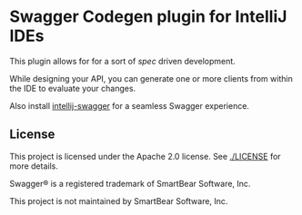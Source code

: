 # Swagger Codegen plugin for IntelliJ IDEs

This plugin allows for for a sort of _spec_ driven development.

While designing your API, you can generate one or more clients from within the IDE to evaluate your changes.

Also install [intellij-swagger](https://plugins.jetbrains.com/plugin/8347) for a seamless Swagger experience.

## License

This project is licensed under the Apache 2.0 license. See [./LICENSE](LICENSE) for more details.

Swagger® is a registered trademark of SmartBear Software, Inc.

This project is not maintained by SmartBear Software, Inc.
